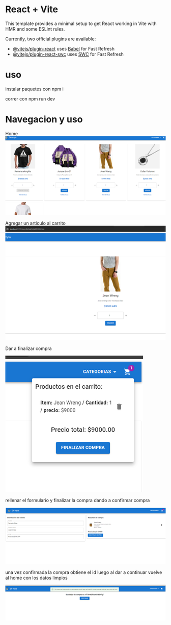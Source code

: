 # React + Vite

This template provides a minimal setup to get React working in Vite with HMR and some ESLint rules.

Currently, two official plugins are available:

- [@vitejs/plugin-react](https://github.com/vitejs/vite-plugin-react/blob/main/packages/plugin-react/README.md) uses [Babel](https://babeljs.io/) for Fast Refresh
- [@vitejs/plugin-react-swc](https://github.com/vitejs/vite-plugin-react-swc) uses [SWC](https://swc.rs/) for Fast Refresh

# uso 

instalar paquetes con npm i 

correr con npm run dev

# Navegacion y uso

Home
![Alt text](image.png)


Agregar un articulo al carrito
![Alt text](image-1.png)

Dar a finalizar compra

![Alt text](image-2.png)

rellenar el formulario y finalizar la compra dando a confirmar compra

![Alt text](image-3.png)

una vez confirmada la compra obtiene el id luego al dar a continuar vuelve al home con los datos limpios

![Alt text](image-4.png)





